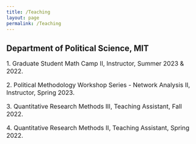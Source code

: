 ```yaml
---
title: /Teaching
layout: page
permalink: /Teaching
---
```



## Department of Political Science, MIT

<font size="3">
<p>
1. Graduate Student Math Camp II, Instructor, Summer 2023 & 2022.
</p>
</font>

<font size="3">
<p>
2. Political Methodology Workshop Series - Network Analysis II, Instructor, Spring 2023.
</p>
</font>

<font size="3">
<p>
3. Quantitative Research Methods III, Teaching Assistant, Fall 2022.
</p>
</font>

<font size="3">
<p>
4. Quantitative Research Methods II, Teaching Assistant, Spring 2022.
</p>
</font>
